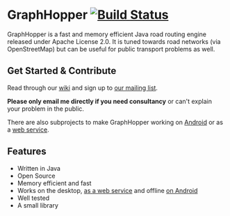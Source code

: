 # GraphHopper [![Build Status](https://secure.travis-ci.org/graphhopper/graphhopper.png?branch=master)](http://travis-ci.org/graphhopper/graphhopper)

GraphHopper is a fast and memory efficient Java road routing engine released under Apache License 2.0.
It is tuned towards road networks (via OpenStreetMap) but can be useful for public transport problems as well.


Get Started & Contribute
---------------

Read through our [wiki](https://github.com/graphhopper/graphhopper/wiki/) and sign up to [our mailing list](http://lists.openstreetmap.org/listinfo/graphhopper).

**Please only email me directly if you need consultancy** or can't explain your problem in the public.

There are also subprojects to make GraphHopper working on [Android](https://github.com/graphhopper/graphhopper/wiki/Android) or as a [web service](https://github.com/graphhopper/graphhopper/tree/master/web).


Features
---------------

 * Written in Java
 * Open Source
 * Memory efficient and fast
 * Works on the desktop, [as a web service](https://github.com/graphhopper/graphhopper/tree/master/web) 
   and offline [on Android](https://github.com/graphhopper/graphhopper/wiki/Android)
 * Well tested
 * A small library

